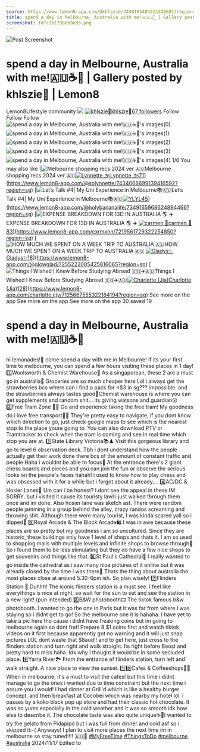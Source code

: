 ```yaml
---
source: https://www.lemon8-app.com/@khlszie/7438185404211249681?region=sg
title: spend a day in Melbourne, Australia with me!🇦🇺☕️🫧 | Gallery posted by khlszie🎀 | Lemon8
screenshot: fdfc1b173b669ed3.png
---
```



![Post Screenshot](fdfc1b173b669ed3.png)
# spend a day in Melbourne, Australia with me!🇦🇺☕️🫧 | Gallery posted by khlszie🎀 | Lemon8
[](https://www.lemon8-app.com/feed/foryou?region=sg)
Lemon8Lifestyle community
[](https://www.lemon8-app.com/search/sug?region=sg)![](https://lemon8.onelink.me/FMQw?pid=website_direct&af_force_dp=false&af_dp=snssdk2657%3A%2F%2Farticle_detail_page%3Fgroup_id%3D7438185404211249681%26pid%3Dwebsite_direct&retargeting=true&ab_version=73512074&af_web_dp=https%3A%2F%2Fplay.google.com%2Fstore%2Fapps%2Fdetails%3Fid%3Dcom.bd.nproject&amp_extra=%7B%22seo_page_id%22%3A%22636531822878043945%22%2C%22traffic_type%22%3A%22website_direct%22%2C%22web_id%22%3A%227481732679391495688%22%2C%22enter_position%22%3A%22smart_banner%22%2C%22enter_page_id%22%3A%227438185404211249681%22%2C%22enter_page_type%22%3A%22article%22%7D)
[![khlszie🎀](https://p16-lemon8-sign-sg.tiktokcdn.com/user-avatar-alisg/d9cb7fc04f6e36491486729de7bfa71b~tplv-sdweummd6v-shrink:120:0:q75.webp?lk3s=66c60501&source=feed_user&x-expires=1744588800&x-signature=zx7n0nyVwdUQuugM0IjzQRx8w2o%3D)](https://www.lemon8-app.com/@khlszie?region=sg)[khlszie🎀67 followers](https://www.lemon8-app.com/@khlszie?region=sg)
Follow
Follow
Follow
![spend a day in Melbourne, Australia with me!🇦🇺☕️🫧's images\(0\)](https://p16-lemon8-sign-sg.tiktokcdn.com/tos-alisg-v-a3e477-sg/oEvcJmtAIf7LnDfTnAWQ5AEA29CnGGA02eegRA~tplv-sdweummd6v-wap-logo-v1:QGtobHN6aWU=:1080:0.webp?lk3s=66c60501&source=wap_large_logo_image&x-expires=1744588800&x-signature=YrM0fuuTiHxongkejzVcSHkAgZ8%3D)
![spend a day in Melbourne, Australia with me!🇦🇺☕️🫧's images\(1\)](https://p16-lemon8-sign-sg.tiktokcdn.com/tos-alisg-v-a3e477-sg/oc550At9tIBE9Q8f9AEAApBnAwRiiBvbCgIfvO~tplv-sdweummd6v-wap-logo-v1:QGtobHN6aWU=:1080:0.webp?lk3s=66c60501&source=wap_large_logo_image&x-expires=1744588800&x-signature=k3rZLXhzTlTz63S5iCLC1y0ma7c%3D)
![spend a day in Melbourne, Australia with me!🇦🇺☕️🫧's images\(2\)](https://p16-lemon8-sign-sg.tiktokcdn.com/tos-alisg-v-a3e477-sg/oEvcJmGAIf7LnDfTiAhQ5IEA29CnGGA02efgRA~tplv-sdweummd6v-wap-logo-v1:QGtobHN6aWU=:1080:0.webp?lk3s=66c60501&source=wap_large_logo_image&x-expires=1744588800&x-signature=XK9WSeIxAE213N41dYrmfCFCu0I%3D)
![spend a day in Melbourne, Australia with me!🇦🇺☕️🫧's images\(3\)](https://p16-lemon8-sign-sg.tiktokcdn.com/tos-alisg-v-a3e477-sg/oU8gA0vvEBf9b9QntRTCB5pv9iIMEAi5AAAOfB~tplv-sdweummd6v-wap-logo-v1:QGtobHN6aWU=:1080:0.webp?lk3s=66c60501&source=wap_large_logo_image&x-expires=1744588800&x-signature=l4VAOYxGnKSK6Em97PASMQwFSBo%3D)
![spend a day in Melbourne, Australia with me!🇦🇺☕️🫧's images\(4\)](https://p16-lemon8-sign-sg.tiktokcdn.com/tos-alisg-v-a3e477-sg/oYTAG23cAQfAA25A9gN8JXf5HMeeIvhoiYOPFA~tplv-sdweummd6v-wap-logo-v1:QGtobHN6aWU=:1080:0.webp?lk3s=66c60501&source=wap_large_logo_image&x-expires=1744588800&x-signature=kPDeXr%2FioK8SqSdQAPCSUFcsmBM%3D)
1/6
You may also like
[![Melbourne shopping recs 2024 ver 🇦🇺](https://p16-lemon8-sign-sg.tiktokcdn.com/tos-alisg-v-a3e477-sg/ogLHUAAIzABI0EorCyiig6BlelE2gvAIEYfmQY~tplv-sdweummd6v-shrink:640:0:q50.webp?lk3s=66c60501&source=seo_middle_feed_list&x-expires=1773532800&x-signature=ZrNGkj6TU7pDis9vv7ffCnYnhb0%3D)Melbourne shopping recs 2024 ver 🇦🇺[![Lynnette ౨ৎ](https://p16-lemon8-sign-sg.tiktokcdn.com/user-avatar-alisg/b5de9d9ff062933d4ba8467f8f4f695a~tplv-sdweummd6v-shrink:120:0:q75.jpeg?lk3s=66c60501&source=feed_user&x-expires=1744588800&x-signature=74dykoabtfBfQ6ry5BTTCt3VyAE%3D)Lynnette ౨ৎ71](https://www.lemon8-app.com/@solynnette?region=sg)](https://www.lemon8-app.com/@solynnette/7434066699139416592?region=sg)
[![Let’s Talk #4| My Uni Experience in Melbourne📚🇦🇺](https://p16-lemon8-sign-sg.tiktokcdn.com/tos-alisg-v-a3e477-sg/oIEBvhbBATbABP4YmZdIPLA05sAvAp6iBp6ik~tplv-sdweummd6v-shrink:640:0:q50.webp?lk3s=66c60501&source=seo_middle_feed_list&x-expires=1773532800&x-signature=nwOmPVelZlurhDVmBp6fzqxqYOg%3D)Let’s Talk #4| My Uni Experience in Melbourne📚🇦🇺[![YL](https://p16-lemon8-sign-sg.tiktokcdn.com/user-avatar-alisg/274639357cd92686f768ebdc713e99ca~tplv-sdweummd6v-shrink:120:0:q75.jpeg?lk3s=66c60501&source=feed_user&x-expires=1744588800&x-signature=bY%2Fmcn7ZOiZeNvP5uzKTK85AKxU%3D)YL45](https://www.lemon8-app.com/@holybananalife?region=sg)](https://www.lemon8-app.com/@holybananalife/7349165968624894466?region=sg)
[![EXPENSE BREAKDOWN FOR 13D IN AUSTRALIA 🌎 ✈️ ](https://p16-lemon8-sign-sg.tiktokcdn.com/tos-alisg-v-a3e477-sg/ac6e78d6b8984d2494ea5c930fbf0f27~tplv-sdweummd6v-shrink:640:0:q50.webp?lk3s=66c60501&source=seo_middle_feed_list&x-expires=1773532800&x-signature=D8SH%2BwMncCR5rguGOzzAp7tK47Y%3D)EXPENSE BREAKDOWN FOR 13D IN AUSTRALIA 🌎 ✈️ [![carmen 🤍](https://p16-lemon8-sign-sg.tiktokcdn.com/user-avatar-alisg/92a89f30e1236ead7a3ab4d456242c81~tplv-sdweummd6v-shrink:120:0:q75.jpeg?lk3s=66c60501&source=feed_user&x-expires=1744588800&x-signature=X7offsaMgrhMDaQ9Ta%2FtTocYGPY%3D)carmen 🤍83](https://www.lemon8-app.com/cxrmxnn?region=sg)](https://www.lemon8-app.com/cxrmxnn/7219561729322254850?region=sg)
[![HOW MUCH WE SPENT ON A WEEK TRIP TO AUSTRALIA 🇦🇺 ](https://p16-lemon8-sign-sg.tiktokcdn.com/tos-alisg-v-a3e477-sg/oAqFAz1EQAf9B6rNegLvHQytuC28VE8nhIqCAY~tplv-sdweummd6v-shrink:640:0:q50.webp?lk3s=66c60501&source=seo_feed_list&x-expires=1773532800&x-signature=HH7XmPPZ4tPD%2F7IO1%2FdprabovGI%3D)HOW MUCH WE SPENT ON A WEEK TRIP TO AUSTRALIA 🇦🇺 [![Gladys✨](https://p16-lemon8-sign-sg.tiktokcdn.com/user-avatar-alisg/84529c97fa57c66f74590218b82431ab~tplv-sdweummd6v-shrink:120:0:q75.jpeg?lk3s=66c60501&source=feed_user&x-expires=1744588800&x-signature=lkh7WYuxgwAjZSDsPS6ERBkki7g%3D)Gladys✨18](https://www.lemon8-app.com/@glowglad?region=sg)](https://www.lemon8-app.com/@glowglad/7255222005425816065?region=sg)
[![Things I Wished I Knew Before Studying Abroad 🇸🇬✈️🇦🇺](https://p16-lemon8-sign-sg.tiktokcdn.com/tos-alisg-v-a3e477-sg/627a38953b59498b923cfb5e1f507799~tplv-sdweummd6v-shrink:640:0:q50.webp?lk3s=66c60501&source=seo_middle_feed_list&x-expires=1773532800&x-signature=C7aEVTFs53OacJigP5PVi6AqyiA%3D)Things I Wished I Knew Before Studying Abroad 🇸🇬✈️🇦🇺[![Charlotte \(Jia\)](https://p16-lemon8-sign-sg.tiktokcdn.com/user-avatar-musically/35850bb1cdffa7818e9b522004fc776f~tplv-sdweummd6v-shrink:120:0:q75.jpeg?lk3s=66c60501&source=feed_user&x-expires=1744588800&x-signature=NusRubztDVHccVdw%2BPZf3gKFgZQ%3D)Charlotte (Jia)128](https://www.lemon8-app.com/charlotte.cjy?region=sg)](https://www.lemon8-app.com/charlotte.cjy/7125667555322184194?region=sg)
See more on the app
See more on the app
See more on the app
30 saved
19
# spend a day in Melbourne, Australia with me!🇦🇺☕️🫧
hi lemonades!🍋
come spend a day with me in Melbourne! If its your first time to melbourne, you can spend a few hours visiting these places in 1 day! 
1️⃣Woolsworth & Chemist Warehouse🛒
As a singaporean, these 2 are a must go in australia🤣 Groceries are so much cheaper here Lol i always get the strawberries bcs where can i find a pack for <$3 in sg??? impossible. and the strawberries always tastes good🍓Chemist warehouse is where you can get supplements and random shit... its giving watsons and guardian😲
2️⃣Free Tram Zone 🚃🚋
Go and experience taking the free tram! My goodness do i love free transport🫶🏻 They're pretty easy to navigate, if you dont know which direction to go, just check google maps to see which is the nearest stop to the place youre going to. You can also download PTV or Tramtracker to check when the tram is coming and see in real time which stop you are at.
3️⃣State Library Victoria📚♟️
Visit this gorgeous library and go to level 6 observation deck. Tbh i dont understand how the people actually get their work done there bcs of the amount of constant traffic and people Haha i wouldnt be able to focus🤣 At the entrance there's 2 giant chess boards and pieces and you can join the fun or observe the serious looks on the people's faces hahah! i used to know how to play chess and was obsessed with it for a while but i forgot about it already.... 
4️⃣AC/DC & Hosier Lanes🚏
Um can i be honest? I dont see the appeal in these IM SORRY. but i visited it cause its touristy lawl i just walked through them once and im done. Also hosier lane was sketch asf. There were random people jamming in a group behind the alley, crazy randos screaming and throwing shit. Although there were many tourist, I was kinda scared yall so i dipped🤣
5️⃣Royal Arcade & The Block Arcade🛍️
I was in awe because these places are so pretty but my goodness i am so uncultured. Since they are historic, these buildings only have 1 level of shops and thats it. I am so used to shopping malls with multiple levels and infinite shops to browse through🤣 So i found them to be less stimulating but they do have a few nice shops to get souvenirs and things like that. 
6️⃣St Paul's Cathedral🔔
I really wanted to go inside the cathedral as i saw many nice pictures of it online but it was already closed by the time i was there🥲 Thats the thing about australia tho... most places close at around 5.30-6pm ish. So plan wisely! 
7️⃣Flinders Station 🚉
Duhhh! The iconic flinders station is a must see. I feel like everythings is nice at night, so wait for the sun to set and see the station in a new light! (pun intended) 
8️⃣B&W photobooth🎞️
The tiktok famous b&w photobooth. I wanted to go the one in Paris but it was far from where I was staying so i didnt get to go! So the melbourne one it is hahaha. I have yet to take a pic here tho cause i didnt have freaking coins but im going to melbourne again so dont fret! Prepare 8 $1 coins first and watch tiktok videos on it first because apparently got no warning and it will just snap pictures LOL dont waste that $8aud!! and to get here, just cross to the flinders station and turn right and walk straight. Its right before Boost and pretty hard to miss haha. Idk why i thought it would be in some secluded place. 
9️⃣Yarra River🏞️
From the entrance of flinders station, turn left and walk straight. A nice place to view the sunset. 
1️⃣0️⃣Cafes & Coffeeshops🍵🍰
When in melbourne, it's a must to visit the cafes! but this time i didnt manage to go the ones i wanted due to time constraint but the next time i assure you i would! I had dinner at Grill'd which is like a healthy burger concept, and then breakfast at Cocobei which was nearby my hotel lol. I passes by a koko black pop up store and had their classic hot chocolate. It was so yums especially in the cold weather and it was so smooth idk how else to describe it. The chocolate taste was also quite unique☕️🍫I wanted to try the gelato from Pidapipó but i was full from dinner and cold asf so i skipped it:-(
Anyways! I plan to visit more places the next time im in melbourne so stay tuned!!!! 🇦🇺🐨
[#MyFreeTime](https://www.lemon8-app.com/topic/7352879109136990224?region=sg) [#ThingsToDo](https://www.lemon8-app.com/topic/7111701935669395457?region=sg) [#melbourne](https://www.lemon8-app.com/topic/7103861740265406466?region=sg) [#australia](https://www.lemon8-app.com/topic/7209005623810785286?region=sg)
2024/11/17 Edited to
#